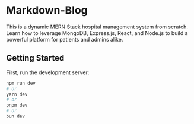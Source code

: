 # Markdown-Blog

This is a dynamic MERN Stack hospital management system from scratch. Learn how to leverage MongoDB, Express.js, React, and Node.js to build a powerful platform for patients and admins alike.

## Getting Started

First, run the development server:

```bash
npm run dev
# or
yarn dev
# or
pnpm dev
# or
bun dev
